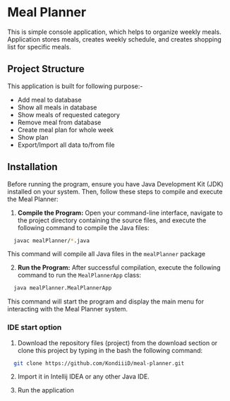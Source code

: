 
# Meal Planner

This is simple console application, which helps to organize weekly meals. Application stores meals, creates weekly schedule, and creates shopping list for specific meals.


## Project Structure

This application is built for following purpose:-

- Add meal to database
- Show all meals in database
- Show meals of requested category
- Remove meal from database
- Create meal plan for whole week
- Show plan
- Export/Import all data to/from file


## Installation

Before running the program, ensure you have Java Development Kit (JDK) installed on your system. Then, follow these steps to compile and execute the Meal Planner:

1. **Compile the Program:** Open your command-line interface, navigate to the project directory containing the source files, and execute the following command to compile the Java files:
```bash
  javac mealPlanner/*.java
```
This command will compile all Java files in the `mealPlanner` package

2. **Run the Program:** After successful compilation, execute the following command to run the `MealPlannerApp` class:
```bash
  java mealPlanner.MealPlannerApp
```
This command will start the program and display the main menu for interacting with the Meal Planner system.

### IDE start option
1. Download the repository files (project) from the download section or clone this project by typing in the bash the following command:
```bash
  git clone https://github.com/KondiiiD/meal-planner.git
```

2. Import it in Intellij IDEA or any other Java IDE.

3. Run the application 